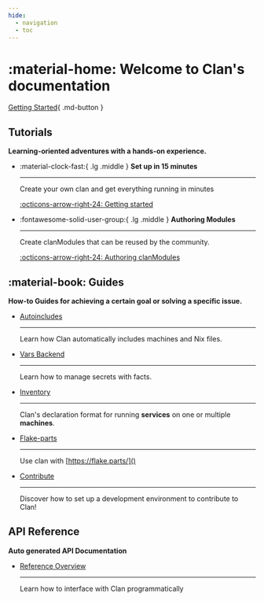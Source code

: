```yaml
---
hide:
  - navigation
  - toc
---
```


# :material-home: Welcome to **Clan**'s  documentation

[Getting Started](./getting-started/index.md){ .md-button }

## Tutorials

**Learning-oriented adventures with a hands-on experience.**

<div class="grid cards" markdown>

-   :material-clock-fast:{ .lg .middle } __Set up in 15 minutes__

    ---

    Create your own clan and get everything
    running in minutes

    [:octicons-arrow-right-24: Getting started](./getting-started/index.md)

-   :fontawesome-solid-user-group:{ .lg .middle } __Authoring Modules__

    ---

    Create clanModules that can be reused by the community.

    [:octicons-arrow-right-24: Authoring clanModules](./clanmodules/index.md)

</div>

## :material-book: Guides

**How-to Guides for achieving a certain goal or solving a specific issue.**

<div class="grid cards" markdown>

-   [Autoincludes](./manual/adding-machines.md)

    ---

    Learn how Clan automatically includes machines and Nix files.

-   [Vars Backend](./manual/vars-backend.md)

    ---

    Learn how to manage secrets with facts.

-   [Inventory](./manual/inventory.md)

    ---

    Clan's declaration format for running **services** on one or multiple **machines**.

-   [Flake-parts](./manual/flake-parts.md)

    ---

    Use clan with [https://flake.parts/]()

-   [Contribute](./contributing/contribute.md)

    ---

    Discover how to set up a development environment to contribute to Clan!

</div>

## API Reference

**Auto generated API Documentation**

<div class="grid cards" markdown>

-   [Reference Overview](./reference/index.md)

    ---

    Learn how to interface with Clan programmatically


</div>
